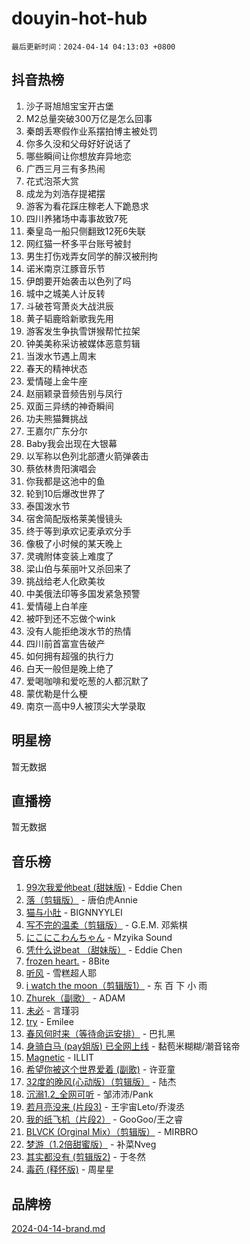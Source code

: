 # douyin-hot-hub

`最后更新时间：2024-04-14 04:13:03 +0800`

## 抖音热榜

1. 沙子哥旭旭宝宝开古堡
1. M2总量突破300万亿是怎么回事
1. 秦朗丢寒假作业系摆拍博主被处罚
1. 你多久没和父母好好说话了
1. 哪些瞬间让你想放弃异地恋
1. 广西三月三有多热闹
1. 花式泡茶大赏
1. 成龙为刘浩存提裙摆
1. 游客为看花踩庄稼老人下跪恳求
1. 四川养猪场中毒事故致7死
1. 秦皇岛一船只侧翻致12死6失联
1. 网红猫一杯多平台账号被封
1. 男生打伤戏弄女同学的醉汉被刑拘
1. 诺米南京江豚音乐节
1. 伊朗要开始袭击以色列了吗
1. 城中之城美人计反转
1. 斗破苍穹萧炎大战洪辰
1. 黄子韬鹿晗新歌我先用
1. 游客发生争执雪饼猴帮忙拉架
1. 钟美美称采访被媒体恶意剪辑
1. 当泼水节遇上周末
1. 春天的精神状态
1. 爱情碰上金牛座
1. 赵丽颖录音频告别与凤行
1. 双面三异绣的神奇瞬间
1. 功夫熊猫舞挑战
1. 王嘉尔广东分尔
1. Baby我会出现在大银幕
1. 以军称以色列北部遭火箭弹袭击
1. 蔡依林贵阳演唱会
1. 你我都是这池中的鱼
1. 轮到10后爆改世界了
1. 泰国泼水节
1. 宿舍简配版格莱美慢镜头
1. 终于等到承欢记麦承欢分手
1. 像极了小时候的某天晚上
1. 灵魂附体变装上难度了
1. 梁山伯与茱丽叶又杀回来了
1. 挑战给老人化欧美妆
1. 中美俄法印等多国发紧急预警
1. 爱情碰上白羊座
1. 被吓到还不忘做个wink
1. 没有人能拒绝泼水节的热情
1. 四川前首富宣告破产
1. 如何拥有超强的执行力
1. 白天一般但是晚上绝了
1. 爱喝咖啡和爱吃葱的人都沉默了
1. 蒙优勒是什么梗
1. 南京一高中9人被顶尖大学录取

## 明星榜

暂无数据

## 直播榜

暂无数据

## 音乐榜

1. [99次我爱他beat (甜妹版)](https://sf5-hl-cdn-tos.douyinstatic.com/obj/tos-cn-ve-2774/ocBPCLaDWFQr2tJdQmEDjGfSYIjegYYPBQZykZ) - Eddie Chen
1. [落（剪辑版）](https://sf3-cdn-tos.douyinstatic.com/obj/tos-cn-ve-2774/o0h6HvN1BBbli9LtU3i5fQIleBQMF5Cg4TZmmC) - 唐伯虎Annie
1. [猫与小肚](https://sf5-hl-cdn-tos.douyinstatic.com/obj/tos-cn-ve-2774/osZeoClMECgK8DYl6VebABgbchEtPYQjZEnRtd) - BIGNNYYLEI
1. [写不完的温柔（剪辑版）](https://sf3-cdn-tos.douyinstatic.com/obj/tos-cn-ve-2774/oYBzzZQJ233GfwkemJJffAIWgeIYrjZfWhHTcG) - G.E.M. 邓紫棋
1. [にこにこわんちゃん](https://sf5-hl-cdn-tos.douyinstatic.com/obj/tos-cn-ve-2774/ooyIapOMDeFipMOAMzingeei01o1UXJZQDlbCr) - Mzyika Sound
1. [凭什么说beat （甜妹版）](https://sf5-hl-cdn-tos.douyinstatic.com/obj/tos-cn-ve-2774/o4jT7FfmgeMO96zHaEAeIMFE8U1qkL6UDqDuCy) - Eddie Chen
1. [frozen heart.](https://sf27-cdn-tos.douyinstatic.com/obj/tos-cn-ve-2774/oIIWJfyjIACZA9zQMtnJ6hQQhFC4vhCupoRBsO) - 8Bite
1. [听风](https://sf6-cdn-tos.douyinstatic.com/obj/tos-cn-ve-2774/oAPa3yDDDIZygYzQdBemCAIngcCeEARgbQDtJC) - 雪糕超人耶
1. [i watch the moon（剪辑版1）](https://sf5-hl-cdn-tos.douyinstatic.com/obj/tos-cn-ve-2774/o0I9mSChzHZANMJIEBfkCQzzg6N5WAcVtqft9P) - 东 百 下 小 雨
1. [Zhurek（副歌）](https://sf5-hl-cdn-tos.douyinstatic.com/obj/tos-cn-ve-2774/ooQm8FBZQDlf0btEYgVpCcSCQfrdJGBEKZYBGS) - ADAM
1. [未必](https://sf5-hl-cdn-tos.douyinstatic.com/obj/tos-cn-ve-2774/ogntQMFnKQDZUgTCYuJgfLEtleYZZFxBQqhhFB) - 言瑾羽
1. [try](https://sf5-hl-cdn-tos.douyinstatic.com/obj/tos-cn-ve-2774/oMCYLreazYIFEgVb1vQdrJnJTbe8DDfiCA6gKw) - Emilee
1. [春风何时来（等待命运安排）](https://sf5-hl-cdn-tos.douyinstatic.com/obj/tos-cn-ve-2774/oICBNbD3gelMfB4WgiD1KI2jQtXZE2FgHLwtsl) - 巴扎黑
1. [身骑白马 (pay姐版) 已全网上线](https://sf5-hl-cdn-tos.douyinstatic.com/obj/tos-cn-ve-2774/oQLO5ZgLsFkaDhdIIveF2zUCgfweY0gWaH4AQG) - 黏苞米糊糊/潮音铭帝
1. [Magnetic](https://sf27-cdn-tos.douyinstatic.com/obj/tos-cn-ve-2774/oAQCYdBNZfLACGDmVFAsfAtpy32tqErgQ3XgBN) - ILLIT
1. [希望你被这个世界爱着 (副歌)](https://sf5-hl-cdn-tos.douyinstatic.com/obj/tos-cn-ve-2774/oUHCmWQfZlE3QQBKBeD8rCFLpJzPgCpImhsxMt) - 许亚童
1. [32度的晚风(心动版）（剪辑版）](https://sf5-hl-cdn-tos.douyinstatic.com/obj/tos-cn-ve-2774/owNyabsyWdzUulxhoJfK8IBXgp0UMQAHpvGh2B) - 陆杰
1. [沉溺1.2_全网可听](https://sf5-hl-cdn-tos.douyinstatic.com/obj/tos-cn-ve-2774/ok2QoiBqsWAX9McZmWiI9gAB0EzwD4Xj6yfmtH) - 邹沛沛/Pank
1. [若月亮没来 (片段3)](https://sf5-hl-cdn-tos.douyinstatic.com/obj/tos-cn-ve-2774/okfyEUsGW1B1ovJi5JiN9IjvAT2lMwA054GoEB) - 王宇宙Leto/乔浚丞
1. [我的纸飞机（片段2）](https://sf3-cdn-tos.douyinstatic.com/obj/tos-cn-ve-2774/oM2ZrKcg2CD5AeRB2gkeXOFB1IxAGJdZPazYHf) - GooGoo/王之睿
1. [BLVCK (Orginal Mix）（剪辑版）](https://sf5-hl-cdn-tos.douyinstatic.com/obj/tos-cn-ve-2774/osnDnwSfQThtCz8BikQnbAAZHwC8YcmgvnnlYf) - MIRBRO
1. [梦游（1.2倍甜蜜版）](https://sf5-hl-cdn-tos.douyinstatic.com/obj/tos-cn-ve-2774/o4gyAUm8hwufoEABmwVIiQtHsFuGzAEEWtNMzo) - 补菜Nveg
1. [其实都没有 (剪辑版2)](https://sf3-cdn-tos.douyinstatic.com/obj/tos-cn-ve-2774/oEBNQenHZtBhxYjGgUDQk0BCHTigQafgFlbQ7k) - 于冬然
1. [毒药 (释怀版)](https://sf5-hl-cdn-tos.douyinstatic.com/obj/tos-cn-ve-2774/oYILMEAzspdZBIzy4frJNB8ZHPHWAhiwowd4Ad) - 周星星

## 品牌榜

[2024-04-14-brand.md](2024-04-14-brand.md)
